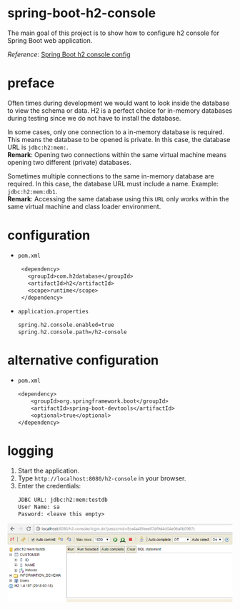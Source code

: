 # spring-boot-h2-console
The main goal of this project is to show how to configure h2 console for 
Spring Boot web application.

_Reference_: [Spring Boot h2 console config](https://medium.com/@harittweets/how-to-connect-to-h2-database-during-development-testing-using-spring-boot-44bbb287570)

# preface
Often times during development we would want to look inside the database 
to view the schema or data. H2 is a perfect choice for in-memory databases 
during testing since we do not have to install the database.

In some cases, only one connection to a in-memory database is required. 
This means the database to be opened is private. In this case, the database 
URL is `jdbc:h2:mem:`.  
**Remark**: Opening two connections within the same virtual 
machine means opening two different (private) databases.

Sometimes multiple connections to the same in-memory database are required. 
In this case, the database URL must include a name. 
Example: `jdbc:h2:mem:db1`.  
**Remark**: Accessing the same database using this `URL` only 
works within the same virtual machine and class loader environment.

# configuration
* `pom.xml`
    ```
     <dependency>
       <groupId>com.h2database</groupId>
       <artifactId>h2</artifactId>
       <scope>runtime</scope>
     </dependency>
    ```
* `application.properties`
    ```
    spring.h2.console.enabled=true
    spring.h2.console.path=/h2-console
    ```

# alternative configuration
* `pom.xml`
    ```
    <dependency>
        <groupId>org.springframework.boot</groupId>
        <artifactId>spring-boot-devtools</artifactId>
        <optional>true</optional>
    </dependency>
    ```
    
# logging
1. Start the application.
1. Type `http://localhost:8080/h2-console` in your browser.
1. Enter the credentials:
    ```
    JDBC URL: jdbc:h2:mem:testdb
    User Name: sa
    Pasword: <leave this empty>
    ``` 
    
![](h2-console.png)